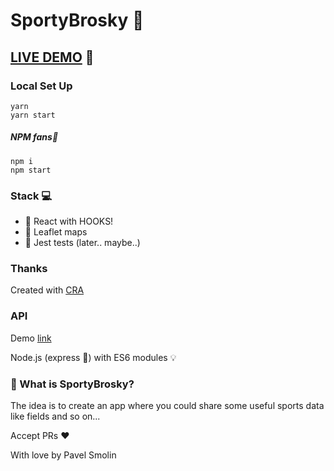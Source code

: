 # SportyBrosky 🤾

## [LIVE DEMO](https://sporty-brosky-web.herokuapp.com/) 👻

### Local Set Up

```
yarn
yarn start
```

##### NPM fans🥈

```
npm i
npm start
```

### Stack 💻

-   🥊 React with HOOKS!
-   🗾 Leaflet maps 
-   🕌 Jest tests (later.. maybe..)

### Thanks

Created with [CRA](https://www.npmjs.com/package/create-react-app)

### API

Demo [link](https://sporty-brosky.herokuapp.com/api/1.0/fields)

Node.js (express 🚂) with ES6 modules 💡

### 🙊 What is SportyBrosky?

The idea is to create an app where you could share some useful sports data like fields and so on...

Accept PRs ❤️


With love by Pavel Smolin
